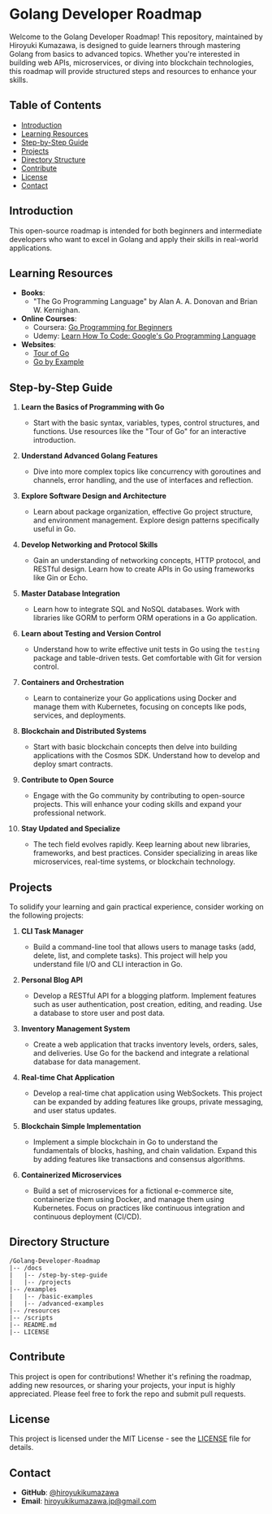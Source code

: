# Golang Developer Roadmap

Welcome to the Golang Developer Roadmap! This repository, maintained by Hiroyuki Kumazawa, is designed to guide learners through mastering Golang from basics to advanced topics. Whether you're interested in building web APIs, microservices, or diving into blockchain technologies, this roadmap will provide structured steps and resources to enhance your skills.

## Table of Contents
- [Introduction](#introduction)
- [Learning Resources](#learning-resources)
- [Step-by-Step Guide](#step-by-step-guide)
- [Projects](#projects)
- [Directory Structure](#directory-structure)
- [Contribute](#contribute)
- [License](#license)
- [Contact](#contact)

## Introduction
This open-source roadmap is intended for both beginners and intermediate developers who want to excel in Golang and apply their skills in real-world applications.

## Learning Resources
- **Books**:
  - "The Go Programming Language" by Alan A. A. Donovan and Brian W. Kernighan.
- **Online Courses**:
  - Coursera: [Go Programming for Beginners](https://www.coursera.org/specializations/go-programming)
  - Udemy: [Learn How To Code: Google's Go Programming Language](https://www.udemy.com/course/go-the-complete-developers-guide/)
- **Websites**:
  - [Tour of Go](https://tour.golang.org/)
  - [Go by Example](https://gobyexample.com/)

## Step-by-Step Guide
1. **Learn the Basics of Programming with Go**
   - Start with the basic syntax, variables, types, control structures, and functions. Use resources like the "Tour of Go" for an interactive introduction.

2. **Understand Advanced Golang Features**
   - Dive into more complex topics like concurrency with goroutines and channels, error handling, and the use of interfaces and reflection.

3. **Explore Software Design and Architecture**
   - Learn about package organization, effective Go project structure, and environment management. Explore design patterns specifically useful in Go.

4. **Develop Networking and Protocol Skills**
   - Gain an understanding of networking concepts, HTTP protocol, and RESTful design. Learn how to create APIs in Go using frameworks like Gin or Echo.

5. **Master Database Integration**
   - Learn how to integrate SQL and NoSQL databases. Work with libraries like GORM to perform ORM operations in a Go application.

6. **Learn about Testing and Version Control**
   - Understand how to write effective unit tests in Go using the `testing` package and table-driven tests. Get comfortable with Git for version control.

7. **Containers and Orchestration**
   - Learn to containerize your Go applications using Docker and manage them with Kubernetes, focusing on concepts like pods, services, and deployments.

8. **Blockchain and Distributed Systems**
   - Start with basic blockchain concepts then delve into building applications with the Cosmos SDK. Understand how to develop and deploy smart contracts.

9. **Contribute to Open Source**
   - Engage with the Go community by contributing to open-source projects. This will enhance your coding skills and expand your professional network.

10. **Stay Updated and Specialize**
    - The tech field evolves rapidly. Keep learning about new libraries, frameworks, and best practices. Consider specializing in areas like microservices, real-time systems, or blockchain technology.

## Projects
To solidify your learning and gain practical experience, consider working on the following projects:

1. **CLI Task Manager**
   - Build a command-line tool that allows users to manage tasks (add, delete, list, and complete tasks). This project will help you understand file I/O and CLI interaction in Go.

2. **Personal Blog API**
   - Develop a RESTful API for a blogging platform. Implement features such as user authentication, post creation, editing, and reading. Use a database to store user and post data.

3. **Inventory Management System**
   - Create a web application that tracks inventory levels, orders, sales, and deliveries. Use Go for the backend and integrate a relational database for data management.

4. **Real-time Chat Application**
   - Develop a real-time chat application using WebSockets. This project can be expanded by adding features like groups, private messaging, and user status updates.

5. **Blockchain Simple Implementation**
   - Implement a simple blockchain in Go to understand the fundamentals of blocks, hashing, and chain validation. Expand this by adding features like transactions and consensus algorithms.

6. **Containerized Microservices**
   - Build a set of microservices for a fictional e-commerce site, containerize them using Docker, and manage them using Kubernetes. Focus on practices like continuous integration and continuous deployment (CI/CD).

## Directory Structure
```plaintext
/Golang-Developer-Roadmap
|-- /docs
|   |-- /step-by-step-guide
|   |-- /projects
|-- /examples
|   |-- /basic-examples
|   |-- /advanced-examples
|-- /resources
|-- /scripts
|-- README.md
|-- LICENSE
```

## Contribute
This project is open for contributions! Whether it's refining the roadmap, adding new resources, or sharing your projects, your input is highly appreciated. Please feel free to fork the repo and submit pull requests.

## License
This project is licensed under the MIT License - see the [LICENSE](LICENSE) file for details.

## Contact
- **GitHub**: [@hiroyukikumazawa](https://github.com/hiroyukikumazawa)
- **Email**: [hiroyukikumazawa.jp@gmail.com](mailto:hiroyukikumazawa.jp@gmail.com)
